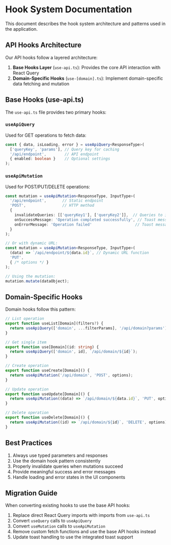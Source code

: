 # Hook System Documentation

This document describes the hook system architecture and patterns used in the application.

## API Hooks Architecture

Our API hooks follow a layered architecture:

1. **Base Hooks Layer** (`use-api.ts`): Provides the core API interaction with React Query
2. **Domain-Specific Hooks** (`use-[domain].ts`): Implement domain-specific data fetching and mutation

## Base Hooks (use-api.ts)

The `use-api.ts` file provides two primary hooks:

### `useApiQuery`

Used for GET operations to fetch data:

```typescript
const { data, isLoading, error } = useApiQuery<ResponseType>(
  ['queryKey', 'params'], // Query key for caching
  '/api/endpoint',        // API endpoint
  { enabled: boolean }    // Optional settings
);
```

### `useApiMutation`

Used for POST/PUT/DELETE operations:

```typescript
const mutation = useApiMutation<ResponseType, InputType>(
  '/api/endpoint',       // Static endpoint 
  'POST',                // HTTP method
  {
    invalidateQueries: [['queryKey1'], ['queryKey2']],  // Queries to invalidate on success
    onSuccessMessage: 'Operation completed successfully', // Toast message on success
    onErrorMessage: 'Operation failed'                   // Toast message on error
  }
);

// Or with dynamic URL:
const mutation = useApiMutation<ResponseType, InputType>(
  (data) => `/api/endpoint/${data.id}`, // Dynamic URL function
  'PUT',
  { /* options */ }
);

// Using the mutation:
mutation.mutate(dataObject);
```

## Domain-Specific Hooks

Domain hooks follow this pattern:

```typescript
// List operation
export function useList[Domain](filters?) {
  return useApiQuery(['domain', ...filterParams], '/api/domain?params');
}

// Get single item
export function use[Domain](id: string) {
  return useApiQuery(['domain', id], `/api/domain/${id}`);
}

// Create operation
export function useCreate[Domain]() {
  return useApiMutation('/api/domain', 'POST', options);
}

// Update operation
export function useUpdate[Domain]() {
  return useApiMutation((data) => `/api/domain/${data.id}`, 'PUT', options);
}

// Delete operation
export function useDelete[Domain]() {
  return useApiMutation((id) => `/api/domain/${id}`, 'DELETE', options);
}
```

## Best Practices

1. Always use typed parameters and responses
2. Use the domain hook pattern consistently
3. Properly invalidate queries when mutations succeed
4. Provide meaningful success and error messages
5. Handle loading and error states in the UI components

## Migration Guide

When converting existing hooks to use the base API hooks:

1. Replace direct React Query imports with imports from `use-api.ts`
2. Convert `useQuery` calls to `useApiQuery`
3. Convert `useMutation` calls to `useApiMutation`
4. Remove custom fetch functions and use the base API hooks instead
5. Update toast handling to use the integrated toast support 